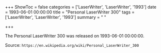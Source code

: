 +++
ShowToc = false
categories = ['LaserWriter', 'LaserWriter', '1993']
date = 1993-06-01 00:00:00
title = "Personal LaserWriter 300"
tags = ['LaserWriter', 'LaserWriter', '1993']
summary = " "

+++

The Personal LaserWriter 300 was released on 1993-06-01 00:00:00.

Source: `https://en.wikipedia.org/wiki/Personal_LaserWriter_300`


